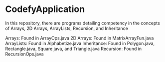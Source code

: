 # CodefyApplication
In this repository, there are programs detailing competency in the concepts of Arrays, 2D Arrays, ArrayLists, Recursion, and Inheritance

Arrays: Found in ArrayOps.java
2D Arrays: Found in MatrixArrayFun.java
ArrayLists: Found in Alphabetize.java
Inheritance: Found in Polygon.java, Rectangle.java, Square.java, and Triangle.java
Recursion: Found in RecursionOps.java
